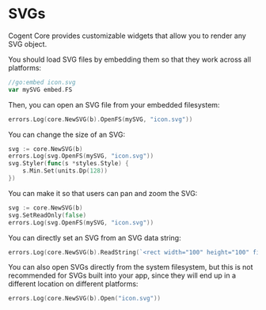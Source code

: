 # SVGs

Cogent Core provides customizable widgets that allow you to render any SVG object.

You should load SVG files by embedding them so that they work across all platforms:

```go
//go:embed icon.svg
var mySVG embed.FS
```

Then, you can open an SVG file from your embedded filesystem:

```Go
errors.Log(core.NewSVG(b).OpenFS(mySVG, "icon.svg"))
```

You can change the size of an SVG:

```Go
svg := core.NewSVG(b)
errors.Log(svg.OpenFS(mySVG, "icon.svg"))
svg.Styler(func(s *styles.Style) {
    s.Min.Set(units.Dp(128))
})
```

You can make it so that users can pan and zoom the SVG:

```Go
svg := core.NewSVG(b)
svg.SetReadOnly(false)
errors.Log(svg.OpenFS(mySVG, "icon.svg"))
```

You can directly set an SVG from an SVG data string:

```Go
errors.Log(core.NewSVG(b).ReadString(`<rect width="100" height="100" fill="red"/>`))
```

You can also open SVGs directly from the system filesystem, but this is not recommended for SVGs built into your app, since they will end up in a different location on different platforms:

```go
errors.Log(core.NewSVG(b).Open("icon.svg"))
```
